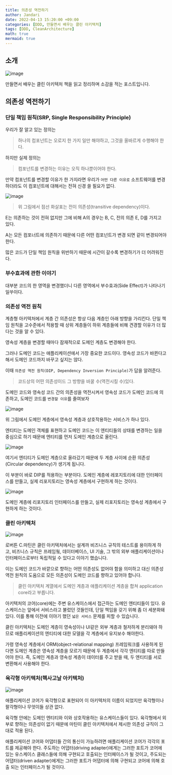 ```yaml
---
title: 의존성 역전하기
author: Jandari
date: 2022-04-13 15:20:00 +09:00
categories: [DDD, 만들면서 배우는 클린 아키텍처]
tags: [DDD, CleanArchitecture]
math: true
mermaid: true
---
```


## 소개

![image](/assets/img/post/2022-04-13-MakeLearnCleanArchitecture_ch2/1.jpg)

만들면서 배우는 클린 아키텍처 책을 읽고 정리하며 소감을 적는 포스트입니다.

## 의존성 역전하기

### 단일 책임 원칙(SRP, Single Responsibility Principle)

우리가 잘 알고 있는 정의는

> 하나의 컴포넌트는 오로지 한 가지 일만 해야하고, 그것을 올바르게 수행해야 한다.

하지만 실제 정의는

> 컴포넌트를 변경하는 이유는 오직 하나뿐이어야 한다.

만약 컴포넌트를 변경할 이유가 한 가지라면 우리가 `어떤 다른 이유로` 소프트웨어를 변경하더라도 이 컴포넌트에 대해서는 전혀 신경 쓸 필요가 없다.

![image](/assets/img/post/2022-04-13-MakeLearnCleanArchitecture_ch2/2.jpg)

> 위 그림에서 점선 화살표는 전이 의존성(transitive dependency)이다.

E는 의존하는 것이 전혀 없지만 그에 비해 A의 경우는 B, C, 전의 의존 E, D를 가지고 있다.

A는 모든 컴포너트에 의존하기 때문에 다른 어떤 컴포넌트가 변경 되면 같이 변경되어야 한다.

많은 코드가 단일 책임 원칙을 위반하기 때문에 시간이 갈수록 변경하기가 더 어려워진다.

### 부수효과에 관한 이야기

대부분 코드의 한 영역을 변경했더니 다른 영역에서 부수효과(Side Effect)가 나타나기 일쑤이다.

### 의존성 역전 원칙

계층형 아키텍처에서 계층 간 의존성은 항상 다음 계층인 아래 방향을 가리킨다. 단일 책임 원칙을 고수준에서 적용할 때 상위 계층들이 하위 계층들에 비해 견경할 이유가 더 많다는 것을 알 수 있다.

영속성 계층을 변경할 때마다 잠재적으로 도메인 계층도 변경해야 한다.

그러나 도메인 코드는 애플리케이션에서 가장 중요한 코드이다. 영속성 코드가 바뀐다고 해서 도메인 코드까지 바꾸고 싶지는 않다.

이때 `의존성 역전 원칙(DIP, Dependency Inversion Principle)`가 답을 알려준다.

> 코드상의 어떤 의존성이드 그 방향을 바꿀 수(역전시킬 수)있다.

도메인 코드와 영속성 코드 간의 의존성을 역전시켜서 영속성 코드가 도메인 코드에 의존하고, 도메인 코드를 `변경할 이유`를 줄여보자

![image](/assets/img/post/2022-04-13-MakeLearnCleanArchitecture_ch2/3.jpg)

위 그림에서 도메인 계층에서 영속성 계층과 상호작용하는 서비스가 하나 있다.

엔티티는 도메인 객체를 표현하고 도메인 코드는 이 엔티티들의 상태를 변경하는 일을 중심으로 하기 때문에 엔티티를 먼저 도메인 계층으로 올린다.

![image](/assets/img/post/2022-04-13-MakeLearnCleanArchitecture_ch2/4.jpg)

여기서 엔티티가 도메인 계층으로 올라갔기 때문에 두 계층 사이에 순환 의존성(Circular dependency)가 생기게 됩니다.

이 부분이 바로 DIP를 적용하는 부분이다. 도메인 계층에 레포지토리에 대한 인터페이스를 만들고, 실제 리포지토리는 영속성 계층에서 구현하게 하는 것이다.

![image](/assets/img/post/2022-04-13-MakeLearnCleanArchitecture_ch2/5.jpg)


도메인 계층에 리포지토리 인터페이스를 만들고, 실제 리포지토리는 영속성 계층에서 구현하게 하는 것이다.

### 클린 아키텍처

![image](/assets/img/post/2022-04-13-MakeLearnCleanArchitecture_ch2/6.jpg)

로버튼 C.마틴은 클린 아키텍처에서는 설계까 비즈니스 규칙의 테스트를 용이하게 하고, 비즈니스 규칙은 프레임웤, 데이터베이스, UI 기술, 그 밖의 외부 애플리케이션이나 인터페이스로부터 독립적일 수 있다고 이야기 했습니다.

이는 도메인 코드가 바깥으로 향하는 어떤 의존성도 없어야 함을 의미하고 대신 의존성 역전 원칙의 도움으로 모든 의존성이 도메인 코드를 향하고 있어야 합니다.

> 클린 아키텍처 계열에서 도메인 계층과 애플리케이션 계층을 합쳐 application core라고 부릅니다.

아키텍처의 코어(core)에는 주변 유스케이스에서 접근하는 도메인 엔티티들이 있다. 유스케이스는 앞에서 서비스라고 불렀던 것들인데, 단일 책임을 갖기 위해 좀 더 세분화돼 있다. 이를 통해 이전에 이야기 했던 `넓은 서비스` 문제를 피할 수 있습니다.

클린 아키텍처는 도메인 계층이 영속성이나 UI같은 외부 계층과 철저하게 분리돼야 하므로 애플리케이션의 엔티티에 대한 모델을 각 계층에서 유지보수 해야한다.

가령 영속성 계층에서 ORM(object-relational mapping) 프레임워크를 사용하게 된다면 도메인 계층은 영속성 계층을 모르기 때문에 두 계층에서 각각 엔티티를 따로 만들어야 한다. 즉, 도메인 계층과 영속성 계층이 데이터를 주고 받을 때, 두 엔티티를 서로 변환해서 사용해야 한다. 

### 육각형 아키텍처(헥사고날 아키텍처)

![image](/assets/img/post/2022-04-13-MakeLearnCleanArchitecture_ch2/7.jpg)


애플리케이션 코어가 육각형으로 표현되어 이 아키텍처의 이름이 되었지만 육각형이나 팔각형이나 무엇이들 상관 없다.

육각형 안에는 도메인 엔티티와 이와 상호작용하는 유스케이스들이 있다. 육각형에서 외부로 향하는 의존성이 없기 때문에 마틴이 클린 아키텍처에서 제시한 의존성 규직이 그대로 적용 된다.

애플리케이션 코어와 어댑터들 간의 통신이 가능하려면 애플리케이션 코어가 각각의 포트를 제공해야 한다. 주도하는 어댑터(driving adapter)에게는 그러한 포트가 코어에 있는 유스케이스 클래스들에 의해 구현되고 호출되는 인터페이스가 될 것이고, 주도되는 어댑터(driven adapter)에게는 그러한 포트가 어댑터에 의해 구현되고 코어에 의해 호출 되는 인터페이스가 될 것이다.

